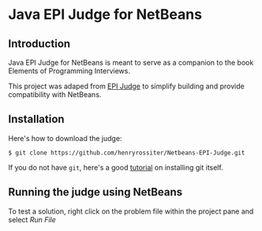 # Java EPI Judge for NetBeans

## Introduction

Java EPI Judge for NetBeans is meant to serve as a companion to the book Elements of Programming Interviews.

This project was adaped from [EPI Judge](https://github.com/adnanaziz/EPIJudge) to simplify building and provide compatibility with NetBeans.

## Installation

Here's how to download the judge:

    $ git clone https://github.com/henryrossiter/Netbeans-EPI-Judge.git
If you do not have `git`, here's a good [tutorial](https://www.atlassian.com/git/tutorials/install-git) on installing git itself.

## Running the judge using NetBeans

To test a solution, right click on the problem file within the project pane and select *Run File*
